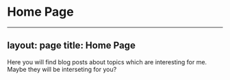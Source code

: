 # Home Page
---
layout: page
title: Home Page
---
Here you will find blog posts about topics which are interesting for me. Maybe they will be interseting for you?
